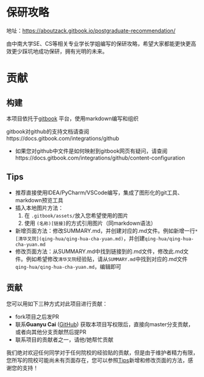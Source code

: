 # 保研攻略


地址：https://aboutzack.gitbook.io/postgraduate-recommendation/

由中南大学SE、CS等相关专业学长学姐编写的保研攻略，希望大家都能更快更高效更少踩坑地成功保研，拥有光明的未来。

# 贡献

## 构建

本项目依托于[gitbook](https://www.gitbook.com/) 平台，使用markdown编写和组织

gitbook对github的支持文档请查阅https://docs.gitbook.com/integrations/github
- 如果您对github中文件是如何映射到gitbook网页有疑问，请查阅https://docs.gitbook.com/integrations/github/content-configuration

## Tips

- 推荐直接使用IDEA/PyCharm/VSCode编写，集成了图形化的git工具、markdown预览工具
- 插入本地图片方法：
    1. 在 `.gitbook/assets/`放入您希望使用的图片
    2. 使用 `(名称)[链接]`的方式引用图片（同markdown语法）
- 新增页面方法：修改SUMMARY.md，并创建对应的.md文件。例如新增一行`* [清华叉院](qing-hua/qing-hua-cha-yuan.md)`，并创建`qing-hua/qing-hua-cha-yuan.md`
- 修改页面方法：从SUMMARY.md中找到链接到的.md文件，修改此.md文件。例如希望修改`清华叉院`经验贴，请从`SUMMARY.md`中找到对应的.md文件`qing-hua/qing-hua-cha-yuan.md`，编辑即可

## 贡献

您可以用如下三种方式对此项目进行贡献：

- fork项目之后发PR
- 联系**Guanyu Cai** ([GitHub](https://github.com/aboutzack/)) 获取本项目写权限后，直接向master分支贡献，或者向其他分支贡献然后提PR
- 联系项目的贡献者之一，请他/她帮忙贡献

我们绝对欢迎任何同学对于任何院校的经验贴的贡献，但是由于维护者精力有限，您所写的院校可能尚未有页面存在，您可以参照[Tips](./README.md#Tips)新增和修改页面的方法，感谢您的支持！